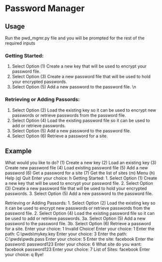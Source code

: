 # Password Manager

## Usage
Run the pwd_mgmr.py file and you will be prompted for the rest of the required inputs

### Getting Started:
1.  Select Option (1) Create a new key that will be used to encrypt your password file.
2.  Select Option (3) Create a new password file that will be used to hold your encrypted passwords.
3.  Select Option (5) Add a new password to the password file. \n

### Retrieving or Adding Passords:
1.  Select Option (2) Load the existing key so it can be used to encrypt new passwords or retrieve passwords from the password file.
2.  Select Option (4) Load the existing password file so it can be used to add or retrieve passwords.
3. Select Option (5) Add a new password to the password file.
4. Select Option (6) Retrieve a password for a site.

## Example

What would you like to do?
    (1) Create a new key
    (2) Load an existing key
    (3) Create new password file
    (4) Load existing password file
    (5) Add a new password
    (6) Get a password for a site
    (7) Get the list of sites
    (m) Menu
    (h) Help
    (q) Quit
Enter your choice: h
Getting Started:
    1.  Select Option (1) Create a new key that will be used to encrypt your password file.
    2.  Select Option (3) Create a new password file that will be used to hold your encrypted passwords.
    3.  Select Option (5) Add a new password to the password file.

Retrieving or Adding Passords:
    1.  Select Option (2) Load the existing key so it can be used to encrypt new passwords or retrieve passwords from the password file.
    2.  Select Option (4) Load the existing password file so it can be used to add or retrieve passwords.
    3a. Select Option (5) Add a new password to the password file.
    3b. Select Option (6) Retrieve a password for a site.
Enter your choice: 1 
Invalid Choice!
Enter your choice: 1
Enter the path: C:\pwds\mykey.key 
Enter your choice: 3
Enter the path: C:\pwds\pwds.pass
Enter your choice: 5
Enter the site: facebook
Enter the password: password123
Enter your choice: 6
What site do you want: facebook
password123
Enter your choice: 7
List of Sites:
facebook
Enter your choice: q
Bye!

<!-- Updated README links and corrected typos -->
<!-- Updated README links and corrected typos -->